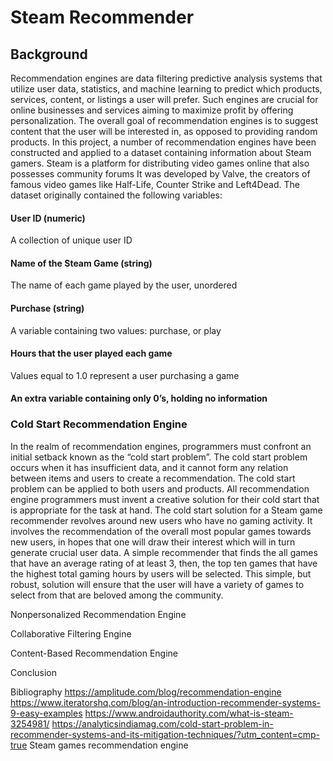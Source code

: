 # Steam Recommender

## Background
Recommendation engines are data filtering predictive analysis systems that utilize user data, statistics, and machine learning to predict which products, services, content, or listings a user will prefer. Such engines are crucial for online businesses and services aiming to maximize profit by offering personalization. The overall goal of recommendation engines is to suggest content that the user will be interested in, as opposed to providing random products. In this project, a number of recommendation engines have been constructed and applied to a dataset containing information about Steam gamers. Steam is a platform for distributing video games online that also possesses community forums It was developed by Valve, the creators of famous video games like Half-Life, Counter Strike and Left4Dead. The dataset originally contained the following variables: 

#### User ID (numeric)
A collection of unique user ID  

#### Name of the Steam Game (string)
The name of each game played by the user, unordered

#### Purchase (string)
A variable containing two values: purchase, or play 

#### Hours that the user played each game
Values equal to 1.0 represent a user purchasing a game

#### An extra variable containing only 0’s, holding no information


### Cold Start Recommendation Engine
In the realm of recommendation engines, programmers must confront an initial setback known as the “cold start problem”. The cold start problem occurs when it has insufficient data, and it cannot form any relation between items and users to create a recommendation. The cold start problem can be applied to both users and products. All recommendation engine programmers must invent a creative solution for their cold start that is appropriate for the task at hand. The cold start solution for a Steam game recommender revolves around new users who have no gaming activity. It involves the recommendation of the overall most popular games towards new users, in hopes that one will draw their interest which will in turn generate crucial user data. A simple recommender that finds the all games that have an average rating of at least 3, then, the top ten games that have the highest total gaming hours by users will be selected. This simple, but robust, solution will ensure that the user will have a variety of games to select from that are beloved among the community.

Nonpersonalized Recommendation Engine 

Collaborative Filtering Engine

Content-Based Recommendation Engine

Conclusion

Bibliography
https://amplitude.com/blog/recommendation-engine
https://www.iteratorshq.com/blog/an-introduction-recommender-systems-9-easy-examples
https://www.androidauthority.com/what-is-steam-3254981/ 
https://analyticsindiamag.com/cold-start-problem-in-recommender-systems-and-its-mitigation-techniques/?utm_content=cmp-true 
Steam games recommendation engine

